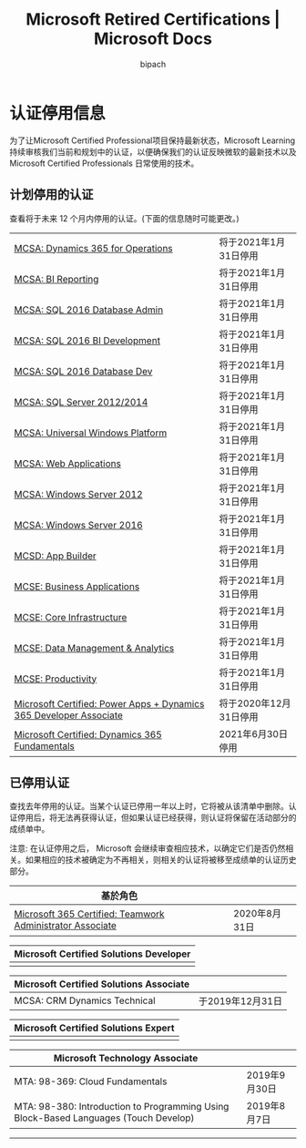 ﻿---
title: Microsoft Retired Certifications | Microsoft Docs
description: Microsoft Retired Certifications
documentationcenter: NA
author: bipach
ms.topic: article
ms.tgt_pltfrm: NA
ms.workload: NA
ms.date: 07/30/2019
ms.author: micsullivan
---
# 认证停用信息

为了让Microsoft Certified Professional项目保持最新状态，Microsoft Learning持续审核我们当前和规划中的认证，以便确保我们的认证反映微软的最新技术以及 Microsoft Certified Professionals 日常使用的技术。

## 计划停用的认证

查看将于未来 12 个月内停用的认证。(下面的信息随时可能更改。)  

|                                             |                    |
| ---------------------------------------------------------------------------------- | ------------------ |
| [MCSA: Dynamics 365 for Operations](/learn/certifications/mcsa-microsoft-dynamics-365-for-operations) | 将于2021年1月31日停用 |
| [MCSA: BI Reporting](/learn/certifications/mcsa-bi-reporting) | 将于2021年1月31日停用 |
| [MCSA: SQL 2016 Database Admin](/learn/certifications/mcsa-sql2016-database-administration-certification) | 将于2021年1月31日停用 |
| [MCSA: SQL 2016 BI Development](/learn/certifications/mcsa-sql2016-business-intelligence-certification) | 将于2021年1月31日停用 |
| [MCSA: SQL 2016 Database Dev](/learn/certifications/mcsa-sql2016-database-development-certification) | 将于2021年1月31日停用 |
| [MCSA: SQL Server 2012/2014](/learn/certifications/mcsa-sql-certification) | 将于2021年1月31日停用 |
| [MCSA: Universal Windows Platform](/learn/certifications/mcsa-universal-windows-platform) | 将于2021年1月31日停用 |
| [MCSA: Web Applications](/learn/certifications/mcsa-web-applications-certification) | 将于2021年1月31日停用 |
| [MCSA: Windows Server 2012](/learn/certifications/mcsa-windows-server-certification) | 将于2021年1月31日停用 |
| [MCSA: Windows Server 2016](/learn/certifications/mcsa-windows-server-2016-certification) | 将于2021年1月31日停用 |
| [MCSD: App Builder](/learn/certifications/mcsd-app-builder-certification) | 将于2021年1月31日停用 |
| [MCSE: Business Applications](/learn/certifications/mcse-business-applications) | 将于2021年1月31日停用 |
| [MCSE: Core Infrastructure](/learn/certifications/mcse-core-infrastructure) | 将于2021年1月31日停用 |
| [MCSE: Data Management & Analytics](/learn/certifications/mcse-data-management-analytics) | 将于2021年1月31日停用 |
| [MCSE: Productivity](/learn/certifications/mcse-productivity-certification) | 将于2021年1月31日停用 |
| [Microsoft Certified: Power Apps + Dynamics 365 Developer Associate](/learn/certifications/power-apps-and-d365-developer-associate) | 将于2020年12月31日停用 |
| [Microsoft Certified: Dynamics 365 Fundamentals](/learn/certifications/d365-fundamentals) | 2021年6月30日停用 |

## 已停用认证

查找去年停用的认证。当某个认证已停用一年以上时，它将被从该清单中删除。认证停用后，将无法再获得认证，但如果认证已经获得，则认证将保留在活动部分的成绩单中。

注意: 在认证停用之后， Microsoft 会继续审查相应技术，以确定它们是否仍然相关。如果相应的技术被确定为不再相关，则相关的认证将被移至成绩单的认证历史部分。

| 基於角色                                                                         |                    |
| ---------------------------------------------------------------------------------- | ------------------ |
| [Microsoft 365 Certified: Teamwork Administrator Associate](/learn/certifications/m365-teamwork-administrator)              | 2020年8月31日 |

| Microsoft Certified Solutions Developer                                            |
| ---------------------------------------------------------------------------------- |
|                                                                                    |

| Microsoft Certified Solutions Associate                                            |                    |
| ---------------------------------------------------------------------------------- | ------------------ |
| MCSA: CRM Dynamics Technical                                                                                                | 于2019年12月31日  |

| Microsoft Certified Solutions Expert                                               |
| ---------------------------------------------------------------------------------- |
|                                                                                    |

| Microsoft Technology Associate                                                     |                    |
| ---------------------------------------------------------------------------------- | ------------------ |
| MTA: 98-369: Cloud Fundamentals                                                                                              | 2019年9月30日 |
| MTA: 98-380: Introduction to Programming Using Block-Based Languages (Touch Develop)                                        | 2019年8月7日  |
___
